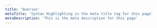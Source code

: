 ```yaml
---
title: 'Queries'
metaTitle: 'Syntax Highlighting is the meta title tag for this page'
metaDescription: 'This is the meta description for this page'
---
```

